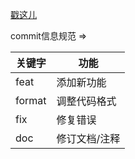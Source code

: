 [戳这儿](http://blog.yaozeyuan.online)


commit信息规范 => 

|关键字|功能|
|----|----|
|feat | 添加新功能|
|format| 调整代码格式|
|fix| 修复错误|
|doc| 修订文档/注释|